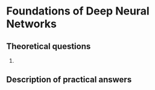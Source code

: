 # Foundations of Deep Neural Networks

## Theoretical questions

1. 


## Description of practical answers